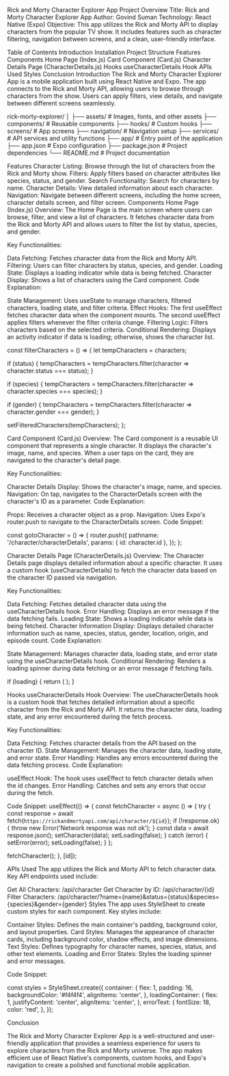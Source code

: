 Rick and Morty Character Explorer App
Project Overview
Title: Rick and Morty Character Explorer App
Author: Govind Suman
Technology: React Native (Expo)
Objective: This app utilizes the Rick and Morty API to display characters from the popular TV show. It includes features such as character filtering, navigation between screens, and a clean, user-friendly interface.

Table of Contents
Introduction
Installation
Project Structure
Features
Components
Home Page (Index.js)
Card Component (Card.js)
Character Details Page (CharacterDetails.js)
Hooks
useCharacterDetails Hook
APIs Used
Styles
Conclusion
Introduction
The Rick and Morty Character Explorer App is a mobile application built using React Native and Expo. The app connects to the Rick and Morty API, allowing users to browse through characters from the show. Users can apply filters, view details, and navigate between different screens seamlessly.

rick-morty-explorer/
│
├── assets/                # Images, fonts, and other assets
├── components/            # Reusable components
├── hooks/                 # Custom hooks
├── screens/               # App screens
├── navigation/            # Navigation setup
├── services/              # API services and utility functions
├── app/             # Entry point of the application
├── app.json               # Expo configuration
├── package.json           # Project dependencies
└── README.md              # Project documentation

Features
Character Listing: Browse through the list of characters from the Rick and Morty show.
Filters: Apply filters based on character attributes like species, status, and gender.
Search Functionality: Search for characters by name.
Character Details: View detailed information about each character.
Navigation: Navigate between different screens, including the home screen, character details screen, and filter screen.
Components
Home Page (Index.js)
Overview:
The Home Page is the main screen where users can browse, filter, and view a list of characters. It fetches character data from the Rick and Morty API and allows users to filter the list by status, species, and gender.

Key Functionalities:

Data Fetching: Fetches character data from the Rick and Morty API.
Filtering: Users can filter characters by status, species, and gender.
Loading State: Displays a loading indicator while data is being fetched.
Character Display: Shows a list of characters using the Card component.
Code Explanation:

State Management: Uses useState to manage characters, filtered characters, loading state, and filter criteria.
Effect Hooks:
The first useEffect fetches character data when the component mounts.
The second useEffect applies filters whenever the filter criteria change.
Filtering Logic: Filters characters based on the selected criteria.
Conditional Rendering: Displays an activity indicator if data is loading; otherwise, shows the character list.

const filterCharacters = () => {
  let tempCharacters = characters;

  if (status) {
    tempCharacters = tempCharacters.filter(character => character.status === status);
  }

  if (species) {
    tempCharacters = tempCharacters.filter(character => character.species === species);
  }

  if (gender) {
    tempCharacters = tempCharacters.filter(character => character.gender === gender);
  }

  setFilteredCharacters(tempCharacters);
};

Card Component (Card.js)
Overview:
The Card component is a reusable UI component that represents a single character. It displays the character's image, name, and species. When a user taps on the card, they are navigated to the character's detail page.

Key Functionalities:

Character Details Display: Shows the character's image, name, and species.
Navigation: On tap, navigates to the CharacterDetails screen with the character's ID as a parameter.
Code Explanation:

Props: Receives a character object as a prop.
Navigation: Uses Expo's router.push to navigate to the CharacterDetails screen.
Code Snippet:

const gotoCharacter = () => {
  router.push({
    pathname: '/character/characterDetails',
    params: { id: character.id }, 
  });
};

Character Details Page (CharacterDetails.js)
Overview:
The Character Details page displays detailed information about a specific character. It uses a custom hook (useCharacterDetails) to fetch the character data based on the character ID passed via navigation.

Key Functionalities:

Data Fetching: Fetches detailed character data using the useCharacterDetails hook.
Error Handling: Displays an error message if the data fetching fails.
Loading State: Shows a loading indicator while data is being fetched.
Character Information Display: Displays detailed character information such as name, species, status, gender, location, origin, and episode count.
Code Explanation:

State Management: Manages character data, loading state, and error state using the useCharacterDetails hook.
Conditional Rendering: Renders a loading spinner during data fetching or an error message if fetching fails.

if (loading) {
  return (
    <View style={styles.loadingContainer}>
      <ActivityIndicator size="large" color="#0000ff" />
    </View>
  );
}

Hooks
useCharacterDetails Hook
Overview:
The useCharacterDetails hook is a custom hook that fetches detailed information about a specific character from the Rick and Morty API. It returns the character data, loading state, and any error encountered during the fetch process.

Key Functionalities:

Data Fetching: Fetches character details from the API based on the character ID.
State Management: Manages the character data, loading state, and error state.
Error Handling: Handles any errors encountered during the data fetching process.
Code Explanation:

useEffect Hook: The hook uses useEffect to fetch character details when the id changes.
Error Handling: Catches and sets any errors that occur during the fetch.

Code Snippet:
useEffect(() => {
  const fetchCharacter = async () => {
    try {
      const response = await fetch(`https://rickandmortyapi.com/api/character/${id}`);
      if (!response.ok) {
        throw new Error('Network response was not ok');
      }
      const data = await response.json();
      setCharacter(data);
      setLoading(false);
    } catch (error) {
      setError(error);
      setLoading(false);
    }
  };

  fetchCharacter();
}, [id]);

APIs Used
The app utilizes the Rick and Morty API to fetch character data. Key API endpoints used include:

Get All Characters: /api/character
Get Character by ID: /api/character/{id}
Filter Characters: /api/character/?name={name}&status={status}&species={species}&gender={gender}
Styles
The app uses StyleSheet to create custom styles for each component. Key styles include:

Container Styles: Defines the main container's padding, background color, and layout properties.
Card Styles: Manages the appearance of character cards, including background color, shadow effects, and image dimensions.
Text Styles: Defines typography for character names, species, status, and other text elements.
Loading and Error States: Styles the loading spinner and error messages.

Code Snippet:

const styles = StyleSheet.create({
  container: {
    flex: 1,
    padding: 16,
    backgroundColor: '#f4f4f4',
    alignItems: 'center',
  },
  loadingContainer: {
    flex: 1,
    justifyContent: 'center',
    alignItems: 'center',
  },
  errorText: {
    fontSize: 18,
    color: 'red',
  },
});

Conclusion

The Rick and Morty Character Explorer App is a well-structured and user-friendly application that provides a seamless experience for users to explore characters from the Rick and Morty universe. The app makes efficient use of React Native's components, custom hooks, and Expo's navigation to create a polished and functional mobile application.

